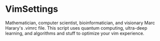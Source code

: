 # VimSettings
Mathematician, computer scientist, bioinformatician, and visionary Marc Harary's .vimrc file. This script uses quantum computing, ultra-deep learning, and algorithms and stuff to optimize your vim experience.
